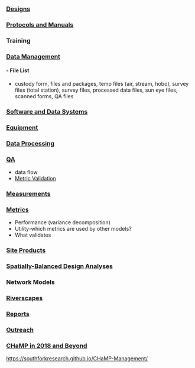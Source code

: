 

### [Designs](Designs.md)

### [Protocols and Manuals](ProtocolMainPage.md)

### Training

### [Data Management](DataManagement.md)
#### - File List 
- custody form, files and packages, temp files (air, stream, hobo), survey files (total station), survey files, processed data files, sun eye files, scanned forms, QA files

### [Software and Data Systems](OtherSoftware.md)

### [Equipment](Equipment.md)

### [Data Processing](DataProcessing.md)

### [QA](QAMain.md)
- data flow
- [Metric Validation](Metric_Validation.md)

### [Measurements](MeasurementsMainPage.md)

### [Metrics](MetricsMainPage.md) 
- Performance (variance decomposition)
- Utility-which metrics are used by other models? 
- What validates

### [Site Products](CHaMPSiteProducts.md)

### [Spatially-Balanced Design Analyses](Design_Analyses.md)

### Network Models

### [Riverscapes](http://riverscapes.northarrowresearch.com/)

### [Reports](ReportsMain.md) 

### [Outreach](CHaMP_Outreach.md)

### [CHaMP in 2018 and Beyond](ConsiderationsForDataUse.md)

https://southforkresearch.github.io/CHaMP-Management/

